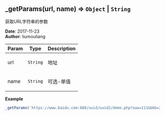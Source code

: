 ## \_getParams(url, name) ⇒ <code>Object</code> \| <code>String</code>
<p>获取URL字符串的参数</p>

**Date**: 2017-11-23  
**Author**: liumouliang  

| Param | Type | Description |
| --- | --- | --- |
| url | <code>String</code> | <p>地址</p> |
| name | <code>String</code> | <p>可选-单值</p> |

**Example**  
```javascript
_getParams('https://www.baidu.com:888/uuid/uuid2/demo.php?aaa=111&bbb=222&ccc=333#username?a=1&b=2') == {a: '1', b: '2'}
```
